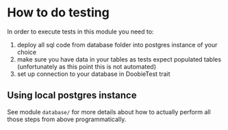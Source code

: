 # How to do testing

In order to execute tests in this module you need to:
1. deploy all sql code from database folder into postgres instance of your choice 
2. make sure you have data in your tables as tests expect populated tables (unfortunately as this point this is not automated)
3. set up connection to your database in DoobieTest trait

## Using local postgres instance

See module `database/` for more details about how to actually perform all those steps from above programmatically.
